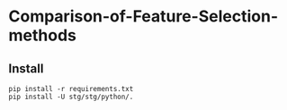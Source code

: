# Comparison-of-Feature-Selection-methods
## Install
```
pip install -r requirements.txt
pip install -U stg/stg/python/.
```
